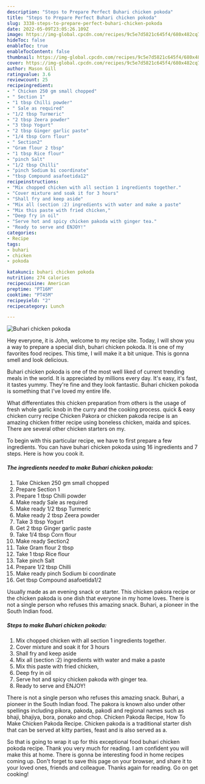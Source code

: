 ```yaml
---
description: "Steps to Prepare Perfect Buhari chicken pokoda"
title: "Steps to Prepare Perfect Buhari chicken pokoda"
slug: 3338-steps-to-prepare-perfect-buhari-chicken-pokoda
date: 2022-05-09T23:05:26.109Z
image: https://img-global.cpcdn.com/recipes/9c5e7d5821c645f4/680x482cq70/buhari-chicken-pokoda-recipe-main-photo.jpg
hideToc: false
enableToc: true
enableTocContent: false
thumbnail: https://img-global.cpcdn.com/recipes/9c5e7d5821c645f4/680x482cq70/buhari-chicken-pokoda-recipe-main-photo.jpg
cover: https://img-global.cpcdn.com/recipes/9c5e7d5821c645f4/680x482cq70/buhari-chicken-pokoda-recipe-main-photo.jpg
author: Mason Gill
ratingvalue: 3.6
reviewcount: 25
recipeingredient:
- " Chicken 250 gm small chopped"
- " Section 1"
- "1 tbsp Chilli powder"
- " Sale as required"
- "1/2 tbsp Turmeric"
- "2 tbsp Zeera powder"
- "3 tbsp Yogurt"
- "2 tbsp Ginger garlic paste"
- "1/4 tbsp Corn flour"
- " Section2"
- "Gram flour 2 tbsp"
- "1 tbsp Rice flour"
- "pinch Salt"
- "1/2 tbsp Chilli"
- "pinch Sodium bi coordinate"
- "tbsp Compound asafoetida12"
recipeinstructions:
- "Mix chopped chicken with all section 1 ingredients together."
- "Cover mixture and soak it for 3 hours"
- "Shall fry and keep aside"
- "Mix all (section :2) ingredients with water and make a paste"
- "Mix this paste with fried chicken,"
- "Deep fry in oil"
- "Serve hot and spicy chicken pakoda with ginger tea."
- "Ready to serve and ENJOY!"
categories:
- Recipe
tags:
- buhari
- chicken
- pokoda

katakunci: buhari chicken pokoda 
nutrition: 274 calories
recipecuisine: American
preptime: "PT16M"
cooktime: "PT45M"
recipeyield: "2"
recipecategory: Lunch

---
```



![Buhari chicken pokoda](https://img-global.cpcdn.com/recipes/9c5e7d5821c645f4/680x482cq70/buhari-chicken-pokoda-recipe-main-photo.jpg)

Hey everyone, it is John, welcome to my recipe site. Today, I will show you a way to prepare a special dish, buhari chicken pokoda. It is one of my favorites food recipes. This time, I will make it a bit unique. This is gonna smell and look delicious.

Buhari chicken pokoda is one of the most well liked of current trending meals in the world. It is appreciated by millions every day. It's easy, it's fast, it tastes yummy. They're fine and they look fantastic. Buhari chicken pokoda is something that I've loved my entire life.

What differentiates this chicken preparation from others is the usage of fresh whole garlic knob in the curry and the cooking process. quick &amp; easy chicken curry recipe Chicken Pakora or chicken pakoda recipe is an amazing chicken fritter recipe using boneless chicken, maida and spices. There are several other chicken starters on my.


To begin with this particular recipe, we have to first prepare a few ingredients. You can have buhari chicken pokoda using 16 ingredients and 7 steps. Here is how you cook it.

<!--inarticleads1-->

##### The ingredients needed to make Buhari chicken pokoda:

1. Take  Chicken 250 gm small chopped
1. Prepare  Section 1
1. Prepare 1 tbsp Chilli powder
1. Make ready  Sale as required
1. Make ready 1/2 tbsp Turmeric
1. Make ready 2 tbsp Zeera powder
1. Take 3 tbsp Yogurt
1. Get 2 tbsp Ginger garlic paste
1. Take 1/4 tbsp Corn flour
1. Make ready  Section2
1. Take Gram flour 2 tbsp
1. Take 1 tbsp Rice flour
1. Take pinch Salt
1. Prepare 1/2 tbsp Chilli
1. Make ready pinch Sodium bi coordinate
1. Get tbsp Compound asafoetida1/2


Usually made as an evening snack or starter. This chicken pakora recipe or the chicken pakoda is one dish that everyone in my home loves. There is not a single person who refuses this amazing snack. Buhari, a pioneer in the South Indian food. 

<!--inarticleads2-->

##### Steps to make Buhari chicken pokoda:

1. Mix chopped chicken with all section 1 ingredients together.
1. Cover mixture and soak it for 3 hours
1. Shall fry and keep aside
1. Mix all (section :2) ingredients with water and make a paste
1. Mix this paste with fried chicken,
1. Deep fry in oil
1. Serve hot and spicy chicken pakoda with ginger tea.
1. Ready to serve and ENJOY!

There is not a single person who refuses this amazing snack. Buhari, a pioneer in the South Indian food. The pakora is known also under other spellings including pikora, pakoda, pakodi and regional names such as bhaji, bhajiya, bora, ponako and chop. Chicken Pakoda Recipe, How To Make Chicken Pakoda Recipe. Chicken pakoda is a traditional starter dish that can be served at kitty parties, feast and is also served as a. 

So that is going to wrap it up for this exceptional food buhari chicken pokoda recipe. Thank you very much for reading. I am confident you will make this at home. There is gonna be interesting food in home recipes coming up. Don't forget to save this page on your browser, and share it to your loved ones, friends and colleague. Thanks again for reading. Go on get cooking!
